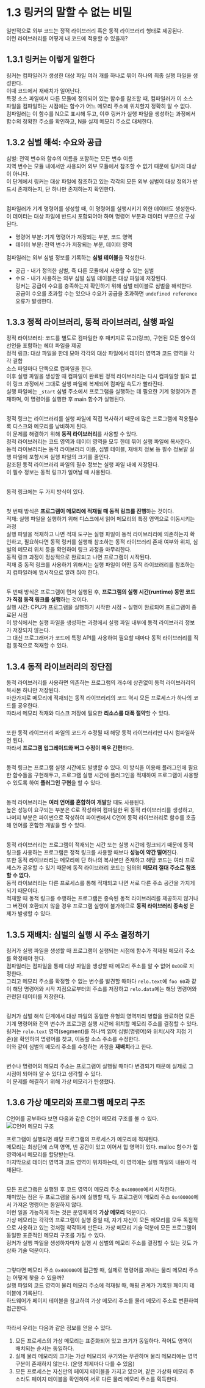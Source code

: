 # 1.3 링커의 말할 수 없는 비밀

일반적으로 외부 코드는 정적 라이브러리 혹은 동적 라이브러리 형태로 제공된다.<br>
이런 라이브러리를 어떻게 내 코드에 적용할 수 있을까?<br>

## 1.3.1 링커는 이렇게 일한다

링커는 컴파일러가 생성한 대상 파일 여러 개를 하나로 묶어 하나의 최종 실행 파일을 생성한다.<br>
이때 코드에서 재배치가 일어난다.<br>
특정 소스 파일에서 다른 모듈에 정의되어 있는 함수를 참조할 때, 컴파일러가 이 소스 파일을 컴파일하는 시점에는 함수가 어느 메모리 주소에 위치할지 정확히 알 수 없다.<br>
컴파일러는 이 함수를 N으로 표시해 두고, 이후 링커가 실행 파일을 생성하는 과정에서 함수의 정확한 주소를 확인하고, N을 실제 메모리 주소로 대체한다.<br>

## 1.3.2 심벌 해석: 수요와 공급

심벌: 전역 변수와 함수의 이름을 포함하는 모든 변수 이름<br>
지역 변수는 모듈 내에서만 사용되어 외부 모듈에서 참조할 수 없기 때문에 링커의 대상이 아니다.<br>
이 단계에서 링커는 대상 파일에 참조하고 있는 각각의 모든 외부 심벌이 대상 정의가 반드시 존재하는지, 단 하나만 존재하는지 확인한다.<br><br>

컴파일러가 기계 명령어를 생성할 때, 이 명령어를 실행시키기 위한 데이터도 생성한다.<br>
이 데이터는 대상 파일에 반드시 포함되어야 하며 명령어 부분과 데이터 부분으로 구성된다.<br>
- 명령어 부분: 기계 명령어가 저장되는 부분, 코드 영역
- 데이터 부분: 전역 변수가 저장되는 부분, 데이터 영역 <br>

컴파일러는 외부 심벌 정보를 기록하는 **심벌 테이블**을 작성한다.<br>
- 공급 - 내가 정의한 심벌, 즉 다른 모듈에서 사용할 수 있는 심벌
- 수요 - 내가 사용하는 외부 심벌
심벌 테이블은 대상 파일에 저장된다.<br>
링커는 공급이 수요를 충족하는지 확인하기 위해 심벌 테이블로 심벌을 해석한다.<br>
공급이 수요를 초과할 수는 있으나 수요가 공급을 초과하면 ```undefined reference``` 오류가 발생한다.<br>

## 1.3.3 정적 라이브러리, 동적 라이브러리, 실행 파일

정적 라이브러리: 코드를 별도로 컴파일한 후 패키지로 묶고(링크), 구현된 모든 함수의 선언을 포함하는 헤더 파일을 제공<br>
정적 링크: 대상 파일을 한데 모아 각각의 대상 파일에서 데이터 영역과 코드 영역을 각각 결합<br>
소스 파일마다 단독으로 컴파일을 한다.<br>
이후 실행 파일을 생성할 때 컴파일이 완료된 정적 라이브러리는 다시 컴파일할 필요 없이 링크 과정에서 그대로 실행 파일에 복제되어 컴파일 속도가 빨라진다.<br>
실행 파일에는 ```_start``` 심벌 주소에서 프로그램을 실행하는 데 필요한 기계 명령어가 존재하며, 이 명령어를 실행한 후 main 함수가 실행된다.<br><br>

정적 링크는 라이브러리를 실행 파일에 직접 복사하기 때문에 많은 프로그램에 적용될수록 디스크와 메모리를 낭비하게 된다.<br>
이 문제를 해결하기 위해 **동적 라이브러리**를 사용할 수 있다.<br>
정적 라이브러리는 코드 영역과 데이터 영역을 모두 한데 묶어 실행 파일에 복사한다.<br>
동적 라이브러리는 동적 라이브러리 이름, 심벌 테이블, 재배치 정보 등 필수 정보말 실행 파일에 포함시켜 실행 파일의 크기를 줄인다.<br>
참조된 동적 라이브러리 파일의 필수 정보는 실행 파일 내에 저장된다.<br>
이 필수 정보는 동적 링크가 일어날 때 사용된다.<br><br>

동적 링크에는 두 가지 방식이 있다.<br><br>

첫 번째 방식은 **프로그램이 메모리에 적재될 때 동적 링크를 진행**하는 것이다.<br>
적재: 실행 파일을 실행하기 위해 디스크에서 읽어 메모리의 특정 영역으로 이동시키는 과정<br>
실행 파일을 적재하고 나면 적재 도구는 실행 파일이 동적 라이브러리에 의존하는지 확인하고, 필요하다면 동적 링커를 실행해 참조하는 동적 라이브러리 존재 여부와 위치, 심벌의 메모리 위치 등을 확인하여 링크 과정을 마무리한다.<br>
동적 링크 과정이 정상적으로 완료되고 나면 프로그램이 시작된다.<br>
적재 중 동적 링크를 사용하기 위해서는 실행 파일이 어떤 동적 라이브러리를 참조하는지 컴파일러에 명시적으로 알려 줘야 한다.<br><br>

두 번째 방식은 프로그램이 먼저 실행된 후, **프로그램의 실행 시간(runtime) 동안 코드가 직접 동적 링크를 실행**하는 것이다.<br>
실행 시간: CPU가 프로그램을 실행하기 시작한 시점 ~ 실행이 완료되어 프로그램이 종료된 시점<br>
이 방식에서는 실행 파일을 생성하는 과정에서 실행 파일 내부에 동적 라이브러리 정보가 저장되지 않는다.<br>
그 대신 프로그래머가 코드에 특정 API를 사용하여 필요할 때마다 동적 라이브러리를 직접 동적으로 적재할 수 있다.<br>

## 1.3.4 동적 라이브러리의 장단점

동적 라이브러리를 사용하면 의존하는 프로그램의 개수에 상관없이 동적 라이브러리의 복사본 하나만 저장된다.<br>
마찬가지로 메모리에 적재되는 동적 라이브러리의 코드 역시 모든 프로세스가 하나의 코드를 공유한다.<br>
따라서 메모리 적재와 디스크 저장에 필요한 **리소스를 대폭 절약**할 수 있다.<br><br>

또한 동적 라이브러리 파일의 코드가 수정될 때 해당 동적 라이브러리만 다시 컴파일하면 된다.<br>
따라서 **프로그램 업그레이드와 버그 수정이 매우 간편**하다.<br><br>

동적 링크는 프로그램 실행 시간에도 발생할 수 있다.
이 방식을 이용해 플러그인에 필요한 함수들을 구현해두고, 프로그램 실행 시간에 플러그인을 적재하여 프로그램이 사용할 수 있도록 하여 **플러그인 구현**을 할 수 있다.<br><br>

동적 라이브러리는 **여러 언어를 혼합하여 개발**할 때도 사용된다.<br>
높은 성능이 요구되는 부분은 C로 작성하여 컴파일한 뒤 동적 라이브러리를 생성하고, 나머지 부분은 파이썬으로 작성하여 파이썬에서 C언어 동적 라이브러리로 함수를 호출해 언어를 혼합한 개발을 할 수 있다.<br><br>

동적 라이브러리는 프로그램이 적재되는 시간 또는 실행 시간에 링크되기 때문에 동적 링크를 사용하는 프로그램은 정적 링크를 사용할 때보다 **성능이 약간 떨어**진다.<br>
또한 동적 라이브러리는 메모리에 단 하나의 복사본만 존재하고 해당 코드는 여러 프로세스가 공유할 수 있기 때문에 동적 라이브러리 코드는 임의의 **메모리 절대 주소로 참조할 수 없다.**<br>
동적 라이브러리는 다른 프로세스를 통해 적재되고 나면 서로 다른 주소 공간을 가지게 되기 때문이다.<br>
적재할 때 동적 링크를 수행하는 프로그램은 종속된 동적 라이브러리를 제공하지 않거나 그 버전이 호환되지 않을 경우 프로그램 실행이 불가하므로 **동적 라이브러리 종속성** 문제가 발생할 수 있다.<br>

## 1.3.5 재배치: 심벌의 실행 시 주소 결정하기

링커가 실행 파일을 생성할 때 프로그램이 실행되는 시점에 함수가 적재될 메모리 주소를 확정해야 한다.<br>
컴파일러는 컴파일을 통해 대상 파일을 생성할 때 메모리 주소를 알 수 없어 ```0x00```로 지정한다.<br>
그리고 메모리 주소를 확정할 수 없는 변수를 발견할 때마다 ```relo.text```에 ```foo 60```과 같이 해당 명령어와 시작 지점으로부터의 주소를 저장하고 ```relo.data```에는 해당 명령어와 관련된 데이터를 저장한다.<br><br>

링커가 심벌 해석 단계에서 대상 파일의 동일한 유형의 영역끼리 병합을 완료하면 모든 기계 명령어와 전역 변수가 프로그램 실행 시간에 위치할 메모리 주소를 결정할 수 있다.<br>
링커는 ```relo.text``` 영역(segment)를 하나씩 읽어 심벌(명령어)와 위치(시작 지점 기준)을 확인하여 명령어를 찾고, 이동할 소스 주소를 수정한다.<br>
이와 같이 심벌의 메모리 주소를 수정하는 과정을 **재배치**라고 한다.<br><br>

변수나 명령어의 메모리 주소는 프로그램이 실행될 때마다 변경되기 때문에 실제로 그 시점이 되어야 알 수 있다고 생각할 수 있다.<br>
이 문제를 해결하기 위해 가상 메모리가 탄생했다.<br>

## 1.3.6 가상 메모리와 프로그램 메모리 구조

C언어를 공부하다 보면 다음과 같은 C언어 메모리 구조를 볼 수 있다.<br>
![C언어 메모리 구조](https://user-images.githubusercontent.com/29933947/35561457-b6c8267c-05f3-11e8-8f74-c13644e5012b.png)

프로그램이 실행되면 해당 프로그램의 프로세스가 메모리에 적재된다.<br>
메모리는 최상단에 스택 영역, 빈 공간이 있고 이어서 힙 영역이 있다. malloc 함수가 힙 영역에서 메모리를 할당받는다.<br>
마지막으로 데이터 영역과 코드 영역이 위치하는데, 이 영역에는 실행 파일의 내용이 적재된다.<br><br>

모든 프로그램은 실행된 후 코드 영역이 메모리 주소 ```0x400000```에서 시작한다.<br>
재미있는 점은 두 프로그램을 동시에 실행할 때, 두 프로그램이 메모리 주소 ```0x400000```에서 가져온 명령어는 동일하지 않다.<br>
이런 일을 가능하게 하는 것은 운영체제의 **가상 메모리** 덕분이다.<br>
가상 메모리는 각각의 프로그램이 실행 중일 때, 자기 자신이 모든 메모리를 모두 독점적으로 사용하고 있는 것처럼 착각하게 만든다. 가상 메모리 기술 덕분에 모든 프로그램이 동일한 표준적인 메모리 구조를 가질 수 있다.<br>
링커가 실행 파일을 생성하자마자 실행 시 심벌의 메모리 주소를 결정할 수 있는 것도 가상화 기술 덕분이다.<br><br>

그렇다면 메모리 주소 ```0x400000```에 접근할 때, 실제로 명령어를 꺼내는 물리 메모리 주소는 어떻게 찾을 수 있을까?<br>
실행 파일의 코드 영역이 물리 메모리 주소에 적재될 때, 매핑 관계가 기록된 페이지 테이블에 기록된다.<br>
하드웨어가 페이지 테이블을 참고하여 가상 메모리 주소를 물리 메모리 주소로 변환하여 접근한다.<br><br>

따라서 우리는 다음과 같은 정보를 얻을 수 있다.
1. 모든 프로세스의 가상 메모리는 표준화되어 있고 크기가 동일하다. 적어도 영역이 배치되는 순서는 동일하다.
2. 실제 물리 메모리의 크기는 가상 메모리의 쿠기와는 무관하며 물리 메모리에는 영역 구분이 존재하지 않는다. (운영 체제마다 다를 수 있음)
3. 모든 프로세스는 자신만의 페이지 테이블을 가지고 있으며, 같은 가상화 메모리 주소라도 페이지 테이블을 확인하여 서로 다른 물리 메모리 주소를 획득한다.